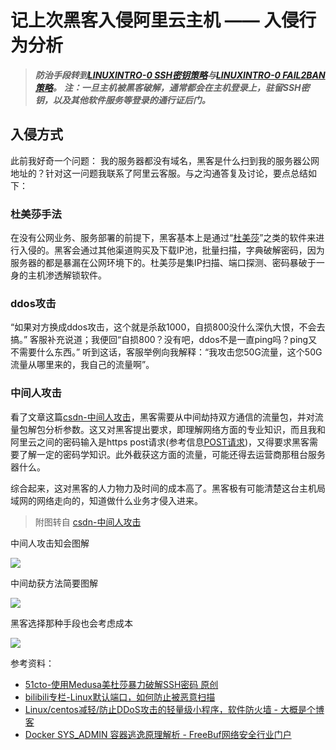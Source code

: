 # 记上次黑客入侵阿里云主机 —— 入侵行为分析

> ***防治手段转到[LINUXINTRO-0 SSH密钥策略](/LINUXINTRO-0.md)与[LINUXINTRO-0 FAIL2BAN策略](/LINUXINTRO-1.md)。***
> ***注：一旦主机被黑客破解，通常都会在主机登录上，驻留SSH密钥，以及其他软件服务等登录的通行证后门。***


## 入侵方式

此前我好奇一个问题： 我的服务器都没有域名，黑客是什么扫到我的服务器公网地址的？针对这一问题我联系了阿里云客服。与之沟通答复及讨论，要点总结如下：

### 杜美莎手法

在没有公网业务、服务部署的前提下，黑客基本上是通过“[杜美莎](http://foofus.net/goons/jmk/medusa/medusa.html)”之类的软件来进行入侵的。黑客会通过其他渠道购买及下载IP池，批量扫描，字典破解密码，因为服务器的都是暴漏在公网环境下的。杜美莎是集IP扫描、端口探测、密码暴破于一身的主机渗透解锁软件。

### ddos攻击

“如果对方换成ddos攻击，这个就是杀敌1000，自损800没什么深仇大恨，不会去搞。” 客服补充说道；我便回“自损800？没有吧，ddos不是一直ping吗？ping又不需要什么东西。” 听到这话，客服举例向我解释：“我攻击您50G流量，这个50G流量从哪里来的，我自己的流量啊”。

### 中间人攻击

看了文章这篇[csdn-中间人攻击](https://blog.csdn.net/holen_/article/details/122839940)，黑客需要从中间劫持双方通信的流量包，并对流量包解包分析参数。这又对黑客提出要求，即理解网络方面的专业知识，而且我和阿里云之间的密码输入是https post请求(参考信息[POST请求](https://blog.csdn.net/weixin_41040445/article/details/115260390))，又得要求黑客需要了解一定的密码学知识。此外截获这方面的流量，可能还得去运营商那租台服务器什么。

综合起来，这对黑客的人力物力及时间的成本高了。黑客极有可能清楚这台主机局域网的网络走向的，知道做什么业务才侵入进来。

> 附图转自 [csdn-中间人攻击](https://blog.csdn.net/holen_/article/details/122839940) 

中间人攻击知会图解

![ ](https://cdn.jsdelivr.net/gh/hoochanlon/ihs-simple/AQUICK/csdn-zjrgj-sy.png)

中间劫获方法简要图解

![ ](https://cdn.jsdelivr.net/gh/hoochanlon/ihs-simple/AQUICK/csdn-zjrgj-arp.png)

黑客选择那种手段也会考虑成本

![ ](https://cdn.jsdelivr.net/gh/hoochanlon/ihs-simple/AQUICK/catch2023-02-11%2023.24.56.png)

参考资料：

* [51cto-使用Medusa美杜莎暴力破解SSH密码 原创](https://blog.51cto.com/u_15766933/5630258)
* [bilibili专栏-Linux默认端口，如何防止被恶意扫描](https://www.bilibili.com/read/cv6200341)
* [Linux/centos减轻/防止DDoS攻击的轻量级小程序，软件防火墙 - 大概是个博客](https://dagai.net/archives/893)
* [Docker SYS_ADMIN 容器逃逸原理解析 - FreeBuf网络安全行业门户](https://www.freebuf.com/vuls/264843.html)

